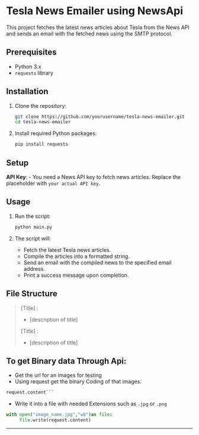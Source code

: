 # Tesla News Emailer using NewsApi

This project fetches the latest news articles about Tesla from the News API and sends an email with the fetched news using the SMTP protocol.

## Prerequisites

- Python 3.x
- `requests` library

## Installation

1. Clone the repository:

   ```bash
   git clone https://github.com/yourusername/tesla-news-emailer.git
   cd tesla-news-emailer
   ```

2. Install required Python packages:

   ```bash
   pip install requests
   ```

## Setup

**API Key**: - You need a News API key to fetch news articles. Replace the placeholder with `your actual API key`.

## Usage

1. Run the script:

   ```bash
   python main.py
   ```

2. The script will:
   - Fetch the latest Tesla news articles.
   - Compile the articles into a formatted string.
   - Send an email with the compiled news to the specified email address.
   - Print a success message upon completion.

## File Structure

> [Title] :
>
> - [description of title]
>
> [Title] :
>
> - [description of title]

## To get Binary data Through Api:

- Get the url for an images for testing
- Using request get the binary Coding of that images.

````sh
request.content```
````

- Write it into a file with needed Extensions such as `.jpg` or `.png`

```python
with open("image_name.jpg","wb")as file:
     file.write(request.content)

```

---
